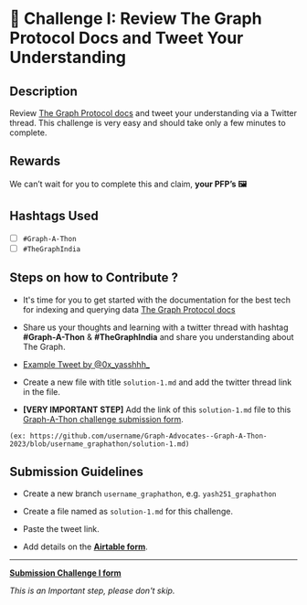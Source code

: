 
# 🌱 Challenge I: Review The Graph Protocol Docs and Tweet Your Understanding

## Description

Review [The Graph Protocol docs](https://thegraph.com/docs/en/) and tweet your understanding via a Twitter thread. This challenge is very easy and should take only a few minutes to complete. 

## Rewards

We can’t wait for you to complete this and claim, **your PFP’s 🖼️**

## Hashtags Used

- [ ] `#Graph-A-Thon`
- [ ] `#TheGraphIndia`

## Steps on how to Contribute ?

 - It's time for you to get started with the documentation for the best tech for indexing and querying data [The Graph Protocol docs](https://thegraph.com/docs/en/)

 - Share us your thoughts and learning with a twitter thread with hashtag **#Graph-A-Thon** & **#TheGraphIndia** and share you understanding about The Graph. 

 - [Example Tweet by @0x_yasshhh_](https://twitter.com/0x_yasshhh_/status/1671070970986020864)

 - Create a new file with title `solution-1.md` and add the twitter thread link in the file.

 - **[VERY IMPORTANT STEP]**  Add the link of this `solution-1.md` file to this [Graph-A-Thon challenge submission form](https://airtable.com/).
 
 ```
 (ex: https://github.com/username/Graph-Advocates--Graph-A-Thon-2023/blob/username_graphathon/solution-1.md)
 ```
 
## Submission Guidelines

- Create a new branch `username_graphathon`, e.g. `yash251_graphathon`

- Create a file named as `solution-1.md` for this challenge. 

- Paste the tweet link.

- Add details on the [**Airtable form**](https://airtable.com/).

-------

[**Submission Challenge I form**](https://airtable.com/)

*This is an Important step, please don't skip.*